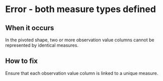 # Error - both measure types defined

## When it occurs

In the pivoted shape, two or more observation value columns cannot be represented by identical measures.

## How to fix

Ensure that each observation value column is linked to a unique measure.

<!-- TODO: Link to somewhere which helps the user define measures. -->